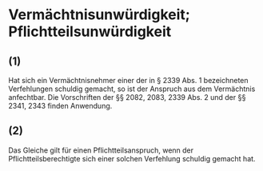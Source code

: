 # Vermächtnisunwürdigkeit; Pflichtteilsunwürdigkeit



## (1)

 Hat sich ein Vermächtnisnehmer einer der in § 2339 Abs. 1 bezeichneten Verfehlungen schuldig gemacht, so ist der Anspruch aus dem Vermächtnis anfechtbar. Die Vorschriften der §§ 2082, 2083, 2339 Abs. 2 und der §§ 2341, 2343 finden Anwendung.

## (2)

 Das Gleiche gilt für einen Pflichtteilsanspruch, wenn der Pflichtteilsberechtigte sich einer solchen Verfehlung schuldig gemacht hat. 

